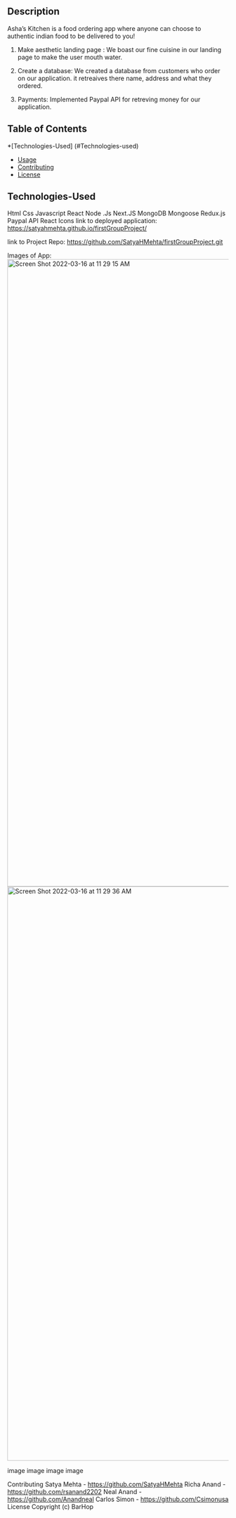 ## Description
Asha’s Kitchen is a food ordering app where anyone can choose to authentic indian food to be delivered to you!

1. Make aesthetic landing page :
    We boast our fine cuisine in our landing page to make the user mouth water.

2. Create a database:
    We created a database from customers who order on our application. it retreaives there name, address and what they ordered.

3. Payments:
    Implemented Paypal API for retreving money for our application.
## Table of Contents
*[Technologies-Used] (#Technologies-used)
* [Usage](#usage)
* [Contributing](#contributing)
* [License](#license)
## Technologies-Used
Html
Css
Javascript
React
Node .Js
Next.JS
MongoDB
Mongoose
Redux.js
Paypal API
React Icons
link to deployed application: https://satyahmehta.github.io/firstGroupProject/

link to Project Repo: https://github.com/SatyaHMehta/firstGroupProject.git

Images of App:<img width="1427" alt="Screen Shot 2022-03-16 at 11 29 15 AM" src="https://user-images.githubusercontent.com/95049535/158627020-0373216b-f873-44e6-86a5-ce77a7ad6b6d.png">
<img width="1306" alt="Screen Shot 2022-03-16 at 11 29 36 AM" src="https://user-images.githubusercontent.com/95049535/158627091-fd250e5d-4ce7-4d55-8421-7ee5db9b5ee1.png">


image image image image

Contributing
Satya Mehta - https://github.com/SatyaHMehta
Richa Anand - https://github.com/rsanand2202
Neal Anand - https://github.com/Anandneal
Carlos Simon - https://github.com/Csimonusa
License
Copyright (c) BarHop
